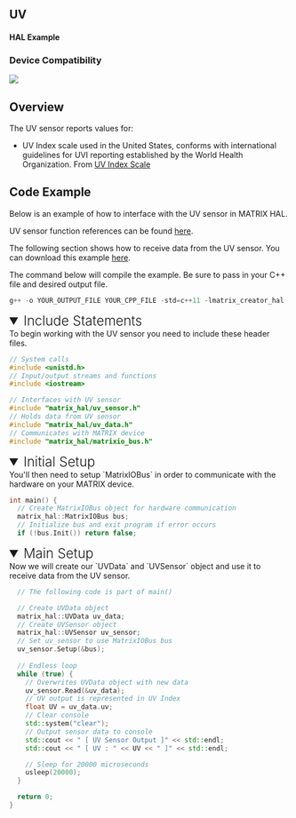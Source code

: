 <h2 style="padding-top:0">UV</h2>
<h4 style="padding-top:0">HAL Example</h4>

### Device Compatibility
<img class="creator-compatibility-icon" src="../../img/creator-icon.svg">

## Overview

The UV sensor reports values for:

* UV Index scale used in the United States, conforms with international guidelines for UVI reporting established by the World Health Organization.  From <a href="https://www.epa.gov/sunsafety/uv-index-scale-0" target="_blank">UV Index Scale</a>

## Code Example

Below is an example of how to interface with the UV sensor in MATRIX HAL.

UV sensor function references can be found [here](/matrix-hal/reference/uv).

The following section shows how to receive data from the UV sensor. You can download this example <a href="https://github.com/matrix-io/matrix-hal-examples/blob/master/sensors/uv_sensor.cpp" target="_blank">here</a>.

The command below will compile the example. Be sure to pass in your C++ file and desired output file.

```cpp
g++ -o YOUR_OUTPUT_FILE YOUR_CPP_FILE -std=c++11 -lmatrix_creator_hal
```

<details open>
<summary style="font-size: 1.5rem; font-weight: 300;">Include Statements</summary>
To begin working with the UV sensor you need to include these header files.

```cpp
// System calls
#include <unistd.h>
// Input/output streams and functions
#include <iostream>

// Interfaces with UV sensor
#include "matrix_hal/uv_sensor.h"
// Holds data from UV sensor
#include "matrix_hal/uv_data.h"
// Communicates with MATRIX device
#include "matrix_hal/matrixio_bus.h"
```

</details>

<details open>
<summary style="font-size: 1.5rem; font-weight: 300;">Initial Setup</summary>
You'll then need to setup `MatrixIOBus` in order to communicate with the hardware on your MATRIX device.

```cpp
int main() {
  // Create MatrixIOBus object for hardware communication
  matrix_hal::MatrixIOBus bus;
  // Initialize bus and exit program if error occurs
  if (!bus.Init()) return false;
```

</details>

<details open>
<summary style="font-size: 1.5rem; font-weight: 300;">Main Setup</summary>
Now we will create our `UVData` and `UVSensor` object and use it to receive data from the UV sensor.

```cpp
  // The following code is part of main()

  // Create UVData object
  matrix_hal::UVData uv_data;
  // Create UVSensor object
  matrix_hal::UVSensor uv_sensor;
  // Set uv_sensor to use MatrixIOBus bus
  uv_sensor.Setup(&bus);
  
  // Endless loop
  while (true) {
    // Overwrites UVData object with new data
    uv_sensor.Read(&uv_data);
    // UV output is represented in UV Index
    float UV = uv_data.uv;
    // Clear console
    std::system("clear");
    // Output sensor data to console
    std::cout << " [ UV Sensor Output ]" << std::endl;
    std::cout << " [ UV : " << UV << " ]" << std::endl;

    // Sleep for 20000 microseconds
    usleep(20000);
  }

  return 0;
}
```

</details>